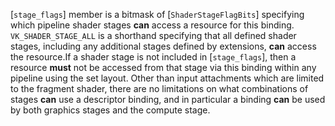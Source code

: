 [`stage_flags`] member is a bitmask of [`ShaderStageFlagBits`]
specifying which pipeline shader stages  **can**  access a resource for this
binding.
`VK_SHADER_STAGE_ALL` is a shorthand specifying that all defined
shader stages, including any additional stages defined by extensions,
 **can**  access the resource.If a shader stage is not included in [`stage_flags`], then a resource  **must** 
not be accessed from that stage via this binding within any pipeline using
the set layout.
Other than input attachments which are limited to the fragment shader, there
are no limitations on what combinations of stages  **can**  use a descriptor
binding, and in particular a binding  **can**  be used by both graphics stages
and the compute stage.